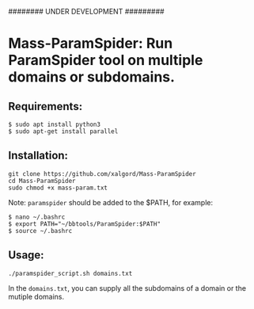 ######## UNDER DEVELOPMENT #########

# Mass-ParamSpider: Run ParamSpider tool on multiple domains or subdomains.

## Requirements:
```
$ sudo apt install python3
$ sudo apt-get install parallel
```

## Installation:
```
git clone https://github.com/xalgord/Mass-ParamSpider
cd Mass-ParamSpider
sudo chmod +x mass-param.txt
```

Note: `paramspider` should be added to the $PATH, for example:

```
$ nano ~/.bashrc
$ export PATH="~/bbtools/ParamSpider:$PATH"
$ source ~/.bashrc
```

## Usage:
```
./paramspider_script.sh domains.txt
```
In the `domains.txt`, you can supply all the subdomains of a domain or the mutiple domains.
